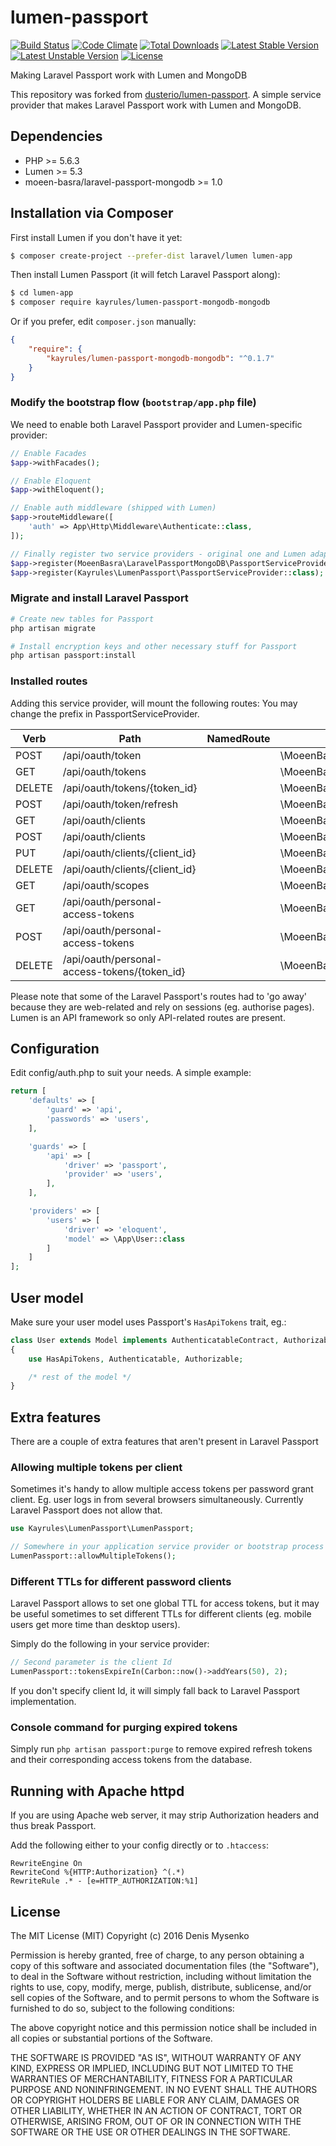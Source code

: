 # lumen-passport
[![Build Status](https://travis-ci.org/kayrules/lumen-passport-mongodb.svg)](https://travis-ci.org/kayrules/lumen-passport-mongodb)
[![Code Climate](https://codeclimate.com/github/kayrules/lumen-passport-mongodb/badges/gpa.svg)](https://codeclimate.com/github/kayrules/lumen-passport-mongodb/badges)
[![Total Downloads](https://poser.pugx.org/kayrules/lumen-passport-mongodb/d/total.svg)](https://packagist.org/packages/kayrules/lumen-passport-mongodb)
[![Latest Stable Version](https://poser.pugx.org/kayrules/lumen-passport-mongodb/v/stable.svg)](https://packagist.org/packages/kayrules/lumen-passport-mongodb)
[![Latest Unstable Version](https://poser.pugx.org/kayrules/lumen-passport-mongodb/v/unstable.svg)](https://packagist.org/packages/kayrules/lumen-passport-mongodb)
[![License](https://poser.pugx.org/kayrules/lumen-passport-mongodb/license.svg)](https://packagist.org/packages/kayrules/lumen-passport-mongodb)

Making Laravel Passport work with Lumen and MongoDB

This repository was forked from [dusterio/lumen-passport](https://github.com/dusterio/lumen-passport).
A simple service provider that makes Laravel Passport work with Lumen and MongoDB.


## Dependencies

* PHP >= 5.6.3
* Lumen >= 5.3
* moeen-basra/laravel-passport-mongodb >= 1.0

## Installation via Composer

First install Lumen if you don't have it yet:
```bash
$ composer create-project --prefer-dist laravel/lumen lumen-app
```

Then install Lumen Passport (it will fetch Laravel Passport along):

```bash
$ cd lumen-app
$ composer require kayrules/lumen-passport-mongodb-mongodb
```

Or if you prefer, edit `composer.json` manually:

```json
{
    "require": {
        "kayrules/lumen-passport-mongodb-mongodb": "^0.1.7"
    }
}
```

### Modify the bootstrap flow (```bootstrap/app.php``` file)

We need to enable both Laravel Passport provider and Lumen-specific provider:

```php
// Enable Facades
$app->withFacades();

// Enable Eloquent
$app->withEloquent();

// Enable auth middleware (shipped with Lumen)
$app->routeMiddleware([
    'auth' => App\Http\Middleware\Authenticate::class,
]);

// Finally register two service providers - original one and Lumen adapter
$app->register(MoeenBasra\LaravelPassportMongoDB\PassportServiceProvider::class);
$app->register(Kayrules\LumenPassport\PassportServiceProvider::class);
```

### Migrate and install Laravel Passport

```bash
# Create new tables for Passport
php artisan migrate

# Install encryption keys and other necessary stuff for Passport
php artisan passport:install
```

### Installed routes

Adding this service provider, will mount the following routes:
You may change the prefix in PassportServiceProvider.

Verb | Path | NamedRoute | Controller | Action | Middleware
--- | --- | --- | --- | --- | ---
POST   | /api/oauth/token                             |            | \MoeenBasra\LaravelPassportMongoDB\Http\Controllers\AccessTokenController           | issueToken | -
GET    | /api/oauth/tokens                            |            | \MoeenBasra\LaravelPassportMongoDB\Http\Controllers\AuthorizedAccessTokenController | forUser    | auth
DELETE | /api/oauth/tokens/{token_id}                 |            | \MoeenBasra\LaravelPassportMongoDB\Http\Controllers\AuthorizedAccessTokenController | destroy    | auth
POST   | /api/oauth/token/refresh                     |            | \MoeenBasra\LaravelPassportMongoDB\Http\Controllers\TransientTokenController        | refresh    | auth
GET    | /api/oauth/clients                           |            | \MoeenBasra\LaravelPassportMongoDB\Http\Controllers\ClientController                | forUser    | auth
POST   | /api/oauth/clients                           |            | \MoeenBasra\LaravelPassportMongoDB\Http\Controllers\ClientController                | store      | auth
PUT    | /api/oauth/clients/{client_id}               |            | \MoeenBasra\LaravelPassportMongoDB\Http\Controllers\ClientController                | update     | auth
DELETE | /api/oauth/clients/{client_id}               |            | \MoeenBasra\LaravelPassportMongoDB\Http\Controllers\ClientController                | destroy    | auth
GET    | /api/oauth/scopes                            |            | \MoeenBasra\LaravelPassportMongoDB\Http\Controllers\ScopeController                 | all        | auth
GET    | /api/oauth/personal-access-tokens            |            | \MoeenBasra\LaravelPassportMongoDB\Http\Controllers\PersonalAccessTokenController   | forUser    | auth
POST   | /api/oauth/personal-access-tokens            |            | \MoeenBasra\LaravelPassportMongoDB\Http\Controllers\PersonalAccessTokenController   | store      | auth
DELETE | /api/oauth/personal-access-tokens/{token_id} |            | \MoeenBasra\LaravelPassportMongoDB\Http\Controllers\PersonalAccessTokenController   | destroy    | auth

Please note that some of the Laravel Passport's routes had to 'go away' because they are web-related and rely on sessions (eg. authorise pages). Lumen is an
API framework so only API-related routes are present.

## Configuration

Edit config/auth.php to suit your needs. A simple example:

```php
return [
    'defaults' => [
        'guard' => 'api',
        'passwords' => 'users',
    ],

    'guards' => [
        'api' => [
            'driver' => 'passport',
            'provider' => 'users',
        ],
    ],

    'providers' => [
        'users' => [
            'driver' => 'eloquent',
            'model' => \App\User::class
        ]
    ]
];
```

## User model

Make sure your user model uses Passport's ```HasApiTokens``` trait, eg.:

```php
class User extends Model implements AuthenticatableContract, AuthorizableContract
{
    use HasApiTokens, Authenticatable, Authorizable;

    /* rest of the model */
}
```

## Extra features

There are a couple of extra features that aren't present in Laravel Passport

### Allowing multiple tokens per client

Sometimes it's handy to allow multiple access tokens per password grant client. Eg. user logs in from several browsers
simultaneously. Currently Laravel Passport does not allow that.

```php
use Kayrules\LumenPassport\LumenPassport;

// Somewhere in your application service provider or bootstrap process
LumenPassport::allowMultipleTokens();

```

### Different TTLs for different password clients

Laravel Passport allows to set one global TTL for access tokens, but it may be useful sometimes
to set different TTLs for different clients (eg. mobile users get more time than desktop users).

Simply do the following in your service provider:

```php
// Second parameter is the client Id
LumenPassport::tokensExpireIn(Carbon::now()->addYears(50), 2);
```

If you don't specify client Id, it will simply fall back to Laravel Passport implementation.

### Console command for purging expired tokens

Simply run ```php artisan passport:purge``` to remove expired refresh tokens and their corresponding access tokens from the database.


## Running with Apache httpd

If you are using Apache web server, it may strip Authorization headers and thus break Passport.

Add the following either to your config directly or to ```.htaccess```:

```
RewriteEngine On
RewriteCond %{HTTP:Authorization} ^(.*)
RewriteRule .* - [e=HTTP_AUTHORIZATION:%1]
```

## License

The MIT License (MIT)
Copyright (c) 2016 Denis Mysenko

Permission is hereby granted, free of charge, to any person obtaining a copy of this software and associated documentation files (the "Software"), to deal in the Software without restriction, including without limitation the rights to use, copy, modify, merge, publish, distribute, sublicense, and/or sell copies of the Software, and to permit persons to whom the Software is furnished to do so, subject to the following conditions:

The above copyright notice and this permission notice shall be included in all copies or substantial portions of the Software.

THE SOFTWARE IS PROVIDED "AS IS", WITHOUT WARRANTY OF ANY KIND, EXPRESS OR IMPLIED, INCLUDING BUT NOT LIMITED TO THE WARRANTIES OF MERCHANTABILITY, FITNESS FOR A PARTICULAR PURPOSE AND NONINFRINGEMENT. IN NO EVENT SHALL THE AUTHORS OR COPYRIGHT HOLDERS BE LIABLE FOR ANY CLAIM, DAMAGES OR OTHER LIABILITY, WHETHER IN AN ACTION OF CONTRACT, TORT OR OTHERWISE, ARISING FROM, OUT OF OR IN CONNECTION WITH THE SOFTWARE OR THE USE OR OTHER DEALINGS IN THE SOFTWARE.
